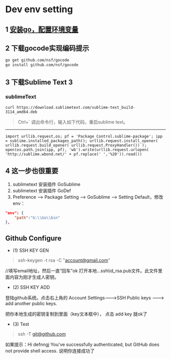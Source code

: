 Dev env setting
===================

## 1 [安装go，配置环境变量](index.html)


## 2 下载gocode实现编码提示

```bash
go get github.com/nsf/gocode
go install github.com/nsf/gocode
```

## 3 下载Sublime Text 3


### sublimeText

```
curl https://download.sublimetext.com/sublime-text_build-3114_amd64.deb
```

>Ctrl+\` 调出命令行，输入如下代码，重启sublime text。

------------------------


```
import urllib.request,os; pf = 'Package Control.sublime-package'; ipp = sublime.installed_packages_path(); urllib.request.install_opener( urllib.request.build_opener( urllib.request.ProxyHandler()) ); open(os.path.join(ipp, pf), 'wb').write(urllib.request.urlopen( 'http://sublime.wbond.net/' + pf.replace(' ','%20')).read())
```



## 4 这一步也很重要
1. sublimetext 安装插件 GoSublime
2. sublimetext 安装插件 GoDef
3. Preference --> Package Setting --> GoSublime --> Setting Default，修改env：


```json
"env": {
	"path":"G:\\Go\\bin"
},
```


##	Github Configure

* (1) SSH KEY GEN

>ssh-keygen -t rsa -C "account@gmail.com"



//填写email地址，然后一直“回车”ok
打开本地..\.ssh\id_rsa.pub文件。此文件里面内容为刚才生成人密钥。

* (2) SSH KEY ADD

登陆github系统。点击右上角的 Account Settings--->SSH Public keys ---> add another public keys.

把你本地生成的密钥复制到里面（key文本框中）， 点击 add key 就ok了

* (3) Test

>ssh -T git@github.com



如果提示：Hi defnngj You've successfully authenticated, but GitHub does not provide shell access. 说明你连接成功了




